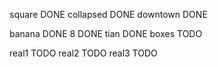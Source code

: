 square DONE
collapsed DONE
downtown DONE

banana DONE
8 DONE
tian DONE
boxes TODO

real1 TODO
real2 TODO
real3 TODO

